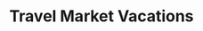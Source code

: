 ---
title: "Travel Market Vacations"
url: /mount-pleasant/travel-market-vacations/
shop: travel agency
---